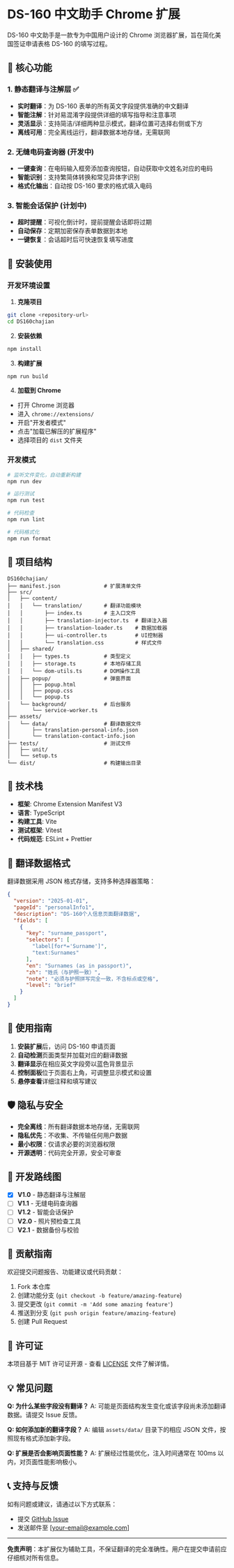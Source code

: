 # DS-160 中文助手 Chrome 扩展

DS-160 中文助手是一款专为中国用户设计的 Chrome 浏览器扩展，旨在简化美国签证申请表格 DS-160 的填写过程。

## 🌟 核心功能

### 1. 静态翻译与注解层 ✅
- **实时翻译**：为 DS-160 表单的所有英文字段提供准确的中文翻译
- **智能注解**：针对易混淆字段提供详细的填写指导和注意事项
- **灵活显示**：支持简洁/详细两种显示模式，翻译位置可选择右侧或下方
- **离线可用**：完全离线运行，翻译数据本地存储，无需联网

### 2. 无缝电码查询器 (开发中)
- **一键查询**：在电码输入框旁添加查询按钮，自动获取中文姓名对应的电码
- **智能识别**：支持繁简体转换和常见异体字识别
- **格式化输出**：自动按 DS-160 要求的格式填入电码

### 3. 智能会话保护 (计划中)
- **超时提醒**：可视化倒计时，提前提醒会话即将过期
- **自动保存**：定期加密保存表单数据到本地
- **一键恢复**：会话超时后可快速恢复填写进度

## 🚀 安装使用

### 开发环境设置

1. **克隆项目**
```bash
git clone <repository-url>
cd DS160chajian
```

2. **安装依赖**
```bash
npm install
```

3. **构建扩展**
```bash
npm run build
```

4. **加载到 Chrome**
- 打开 Chrome 浏览器
- 进入 `chrome://extensions/`
- 开启"开发者模式"
- 点击"加载已解压的扩展程序"
- 选择项目的 `dist` 文件夹

### 开发模式

```bash
# 监听文件变化，自动重新构建
npm run dev

# 运行测试
npm run test

# 代码检查
npm run lint

# 代码格式化
npm run format
```

## 📁 项目结构

```
DS160chajian/
├── manifest.json              # 扩展清单文件
├── src/
│   ├── content/
│   │   └── translation/       # 翻译功能模块
│   │       ├── index.ts       # 主入口文件
│   │       ├── translation-injector.ts  # 翻译注入器
│   │       ├── translation-loader.ts    # 数据加载器
│   │       ├── ui-controller.ts         # UI控制器
│   │       └── translation.css          # 样式文件
│   ├── shared/
│   │   ├── types.ts           # 类型定义
│   │   ├── storage.ts         # 本地存储工具
│   │   └── dom-utils.ts       # DOM操作工具
│   ├── popup/                 # 弹窗界面
│   │   ├── popup.html
│   │   ├── popup.css
│   │   └── popup.ts
│   └── background/            # 后台服务
│       └── service-worker.ts
├── assets/
│   └── data/                  # 翻译数据文件
│       ├── translation-personal-info.json
│       └── translation-contact-info.json
├── tests/                     # 测试文件
│   ├── unit/
│   └── setup.ts
└── dist/                      # 构建输出目录
```

## 🔧 技术栈

- **框架**: Chrome Extension Manifest V3
- **语言**: TypeScript
- **构建工具**: Vite
- **测试框架**: Vitest
- **代码规范**: ESLint + Prettier

## 📝 翻译数据格式

翻译数据采用 JSON 格式存储，支持多种选择器策略：

```json
{
  "version": "2025-01-01",
  "pageId": "personalInfo1",
  "description": "DS-160个人信息页面翻译数据",
  "fields": [
    {
      "key": "surname_passport",
      "selectors": [
        "label[for*='Surname']",
        "text:Surnames"
      ],
      "en": "Surnames (as in passport)",
      "zh": "姓氏（与护照一致）",
      "note": "必须与护照拼写完全一致，不含标点或空格",
      "level": "brief"
    }
  ]
}
```

## 🎯 使用指南

1. **安装扩展**后，访问 DS-160 申请页面
2. **自动检测**页面类型并加载对应的翻译数据
3. **翻译显示**在相应英文字段旁以蓝色背景显示
4. **控制面板**位于页面右上角，可调整显示模式和设置
5. **悬停查看**详细注释和填写建议

## 🛡️ 隐私与安全

- **完全离线**：所有翻译数据本地存储，无需联网
- **隐私优先**：不收集、不传输任何用户数据
- **最小权限**：仅请求必要的浏览器权限
- **开源透明**：代码完全开源，安全可审查

## 🚧 开发路线图

- [x] **V1.0** - 静态翻译与注解层
- [ ] **V1.1** - 无缝电码查询器
- [ ] **V1.2** - 智能会话保护
- [ ] **V2.0** - 照片预检查工具
- [ ] **V2.1** - 数据备份与校验

## 🤝 贡献指南

欢迎提交问题报告、功能建议或代码贡献：

1. Fork 本仓库
2. 创建功能分支 (`git checkout -b feature/amazing-feature`)
3. 提交更改 (`git commit -m 'Add some amazing feature'`)
4. 推送到分支 (`git push origin feature/amazing-feature`)
5. 创建 Pull Request

## 📄 许可证

本项目基于 MIT 许可证开源 - 查看 [LICENSE](LICENSE) 文件了解详情。

## 💡 常见问题

**Q: 为什么某些字段没有翻译？**
A: 可能是页面结构发生变化或该字段尚未添加翻译数据。请提交 Issue 反馈。

**Q: 如何添加新的翻译字段？**
A: 编辑 `assets/data/` 目录下的相应 JSON 文件，按照现有格式添加新字段。

**Q: 扩展是否会影响页面性能？**
A: 扩展经过性能优化，注入时间通常在 100ms 以内，对页面性能影响极小。

## 📞 支持与反馈

如有问题或建议，请通过以下方式联系：
- 提交 [GitHub Issue](https://github.com/your-repo/issues)
- 发送邮件至 [your-email@example.com]

---

**免责声明**：本扩展仅为辅助工具，不保证翻译的完全准确性。用户在提交申请前应仔细核对所有信息。

